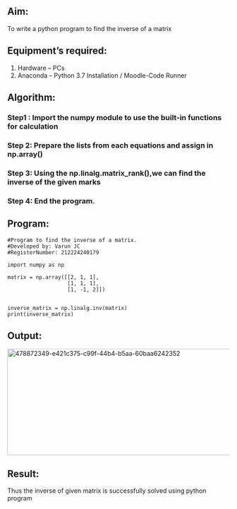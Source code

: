 ## Aim:
To write a python program to find the inverse of a matrix
## Equipment’s required:
1. 	Hardware – PCs
2. 	Anaconda – Python 3.7 Installation / Moodle-Code Runner
## Algorithm:
### Step1 : Import the numpy module to use the built-in functions for calculation
### Step 2: Prepare the lists from each equations and assign in np.array()
### Step 3: Using the np.linalg.matrix_rank(),we can find the inverse of the given marks
### Step 4: End the program.

## Program:
```
#Program to find the inverse of a matrix.
#Developed by: Varun JC
#RegisterNumber: 212224240179

import numpy as np

matrix = np.array([[2, 1, 1], 
                   [1, 1, 1], 
                   [1, -1, 2]])


inverse_matrix = np.linalg.inv(matrix)
print(inverse_matrix)
```
## Output:

<img width="1407" height="241" alt="478872349-e421c375-c99f-44b4-b5aa-60baa6242352" src="https://github.com/user-attachments/assets/89da3fae-7a2e-44d2-8567-50f47c0fa97c" />

## Result:
Thus the inverse of given matrix is successfully solved using python program

